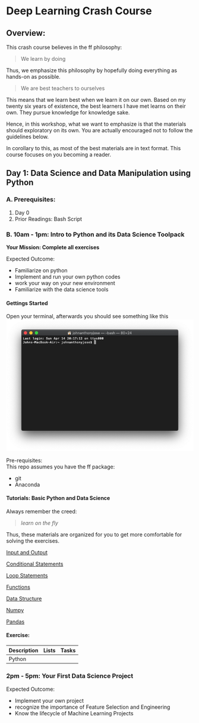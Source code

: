 # Deep Learning  Crash Course

## Overview:

This crash course believes in the ff philosophy:

> We learn by doing

Thus, we emphasize this philosophy by hopefully doing everything as hands-on as possible.

> We are best teachers to ourselves

This means that we learn best when we learn it on our own. Based on my twenty six years of existence, the best learners I have met learns on their own. They pursue knowledge for knowledge sake. 

Hence, in this workshop, what we want to emphasize is that the materials should exploratory on its own. You are actually encouraged not to follow the guidelines below. 

In corollary to this, as most of the best materials are in text format. This course focuses on you becoming a reader. 

## Day 1: Data Science and Data Manipulation using Python

### A. Prerequisites:   
1. Day 0   
2. Prior Readings: Bash Script


### B. 10am - 1pm: Intro to Python and its Data Science Toolpack

**Your Mission: Complete all exercises**

Expected Outcome:   
- Familiarize on python   
- Implement and run your own python codes   
- work your way on your new environment   
- Familiarize with the data science tools   


#### Gettings Started
Open your terminal, afterwards you should see something like this
![terminal-0](assets/terminal0.png)

Pre-requisites:    
This repo assumes you have the ff package:   
- git   
- Anaconda   


#### Tutorials: Basic Python and Data Science

Always remember the creed:
> *learn on the fly*

Thus, these materials are organized for you to get more comfortable for solving the exercises.

[Input and Output](basic/B1%20Input%20Output.ipynb)  

[Conditional Statements](basic/02%20Control%20statements.ipynb)

[Loop Statements](basic/B3%20Loop%20Statement.ipynb)

[Functions](basic/B4%20Functions.ipynb)

[Data Structure](basic/B4%20Functions.ipynb)

[Numpy](basic/B6%20Numpy.ipynb)

[Pandas](basic/B7%20Pandas.ipynb)

#### Exercise: 

| Description | Lists | Tasks |
| ------------| ----- | ----- |
| Python		 |




### 2pm - 5pm: Your First Data Science Project
Expected Outcome:    
- Implement your own project    
- recognize the importance of Feature Selection and Engineering    
- Know the lifecycle of Machine Learning Projects   


